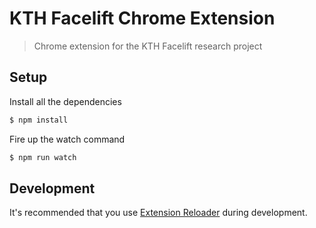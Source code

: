 # KTH Facelift Chrome Extension

> Chrome extension for the KTH Facelift research project

## Setup

Install all the dependencies

```bash
$ npm install
```

Fire up the watch command

```bash
$ npm run watch
```

## Development

It's recommended that you use [Extension Reloader](https://chrome.google.com/webstore/detail/extensions-reloader/fimgfedafeadlieiabdeeaodndnlbhid?hl=en) during development.
